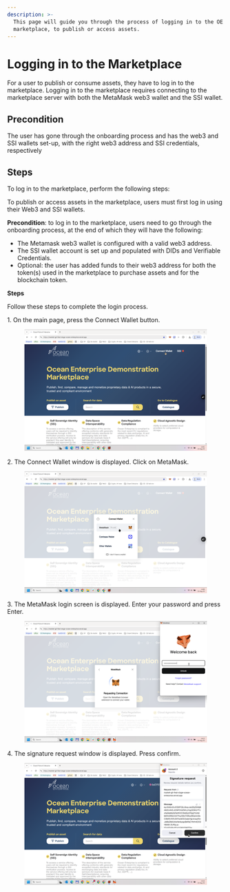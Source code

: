 ```yaml
---
description: >-
  This page will guide you through the process of logging in to the OE
  marketplace, to publish or access assets.
---
```


# Logging in to the Marketplace

For a user to publish or consume assets, they have to log in to the marketplace. Logging in to the marketplace requires connecting to the marketplace server with both the MetaMask web3 wallet and the SSI wallet.

## &#x20;Precondition

The user has gone through the onboarding process and has the web3 and SSI wallets set-up, with the right web3 address and SSI credentials, respectively



## Steps

To log in to the marketplace, perform the following steps:



To publish or access assets in the marketplace, users must first log in using their Web3 and SSI wallets.

**Precondition**: to log in to the marketplace, users need to go through the onboarding process, at the end of which they will have the following:

* The Metamask web3 wallet is configured with a valid web3 address.
* The SSI wallet account is set up and populated with DIDs and Verifiable Credentials.
* Optional: the user has added funds to their web3 address for both the token(s) used in the marketplace to purchase assets and for the blockchain token.&#x20;

**Steps**

Follow these steps to complete the login process.

1\. On the main page, press the Connect Wallet button.

<figure><img src="../../.gitbook/assets/image (3).png" alt=""><figcaption></figcaption></figure>



2\. The Connect Wallet window is displayed. Click on MetaMask.

<figure><img src="../../.gitbook/assets/image (5).png" alt=""><figcaption></figcaption></figure>



3\. The MetaMask login screen is displayed. Enter your password and press Enter.

<figure><img src="../../.gitbook/assets/image (6).png" alt=""><figcaption></figcaption></figure>



4\. The signature request window is displayed. Press confirm.

<figure><img src="../../.gitbook/assets/image (8).png" alt=""><figcaption></figcaption></figure>

